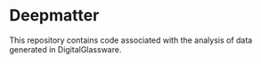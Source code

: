 # Deepmatter 

This repository contains code associated with the analysis of data generated in DigitalGlassware.


